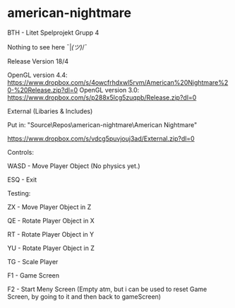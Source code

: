# american-nightmare
BTH - Litet Spelprojekt Grupp 4

Nothing to see here ¯|_(ツ)_/¯

Release Version 18/4

OpenGL version 4.4: https://www.dropbox.com/s/4owcfrhdxwl5rvm/American%20Nightmare%20-%20Release.zip?dl=0
OpenGL version 3.0: https://www.dropbox.com/s/p288x5lcg5zuqpb/Release.zip?dl=0


External (Libaries & Includes)

Put in: "Source\Repos\american-nightmare\American Nightmare\"

https://www.dropbox.com/s/vdcg5puvjouj3ad/External.zip?dl=0


Controls:

WASD - Move Player Object (No physics yet.)

ESQ - Exit




Testing:

ZX - Move Player Object in Z

QE - Rotate Player Object in X

RT - Rotate Player Object in Y

YU - Rotate Player Object in Z

TG - Scale Player

F1 - Game Screen

F2 - Start Meny Screen (Empty atm, but i can be used to reset Game Screen, by going to it and then back to gameScreen)

